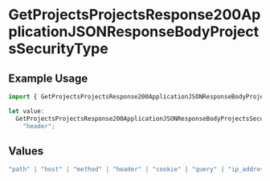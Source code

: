 # GetProjectsProjectsResponse200ApplicationJSONResponseBodyProjectsSecurityType

## Example Usage

```typescript
import { GetProjectsProjectsResponse200ApplicationJSONResponseBodyProjectsSecurityType } from "@vercel/sdk/models/getprojectsop.js";

let value:
  GetProjectsProjectsResponse200ApplicationJSONResponseBodyProjectsSecurityType =
    "header";
```

## Values

```typescript
"path" | "host" | "method" | "header" | "cookie" | "query" | "ip_address" | "protocol" | "scheme" | "environment" | "region" | "initial_request_path"
```